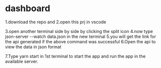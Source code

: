 # dashboard

1.download the repo and
2.open this prj in vscode

3.open another terminal side by side by clicking the split icon 
4.now type json-server --watch data.json in the new terminal
5.you will get the link for the api generated if the above command was successful
6.Open the api to view the data in json format

7.Type yarn start in 1st terminal to start the app and run the app in the  available server.
